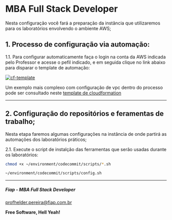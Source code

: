 # MBA Full Stack Developer

Nesta configuração você fará a preparação da instância que utilizaremos para os laboratórios envolvendo o ambiente AWS;

## 1. Processo de configuração via automação:

1.1. Para configurar automaticamente faça o login na conta da AWS indicada pelo Professor e acesse o pefil indicado, e em seguida clique no link abaixo para disparar o template de automação:

[![cf-template](https://s3.amazonaws.com/cloudformation-examples/cloudformation-launch-stack.png)](https://console.aws.amazon.com/cloudformation/home?region=us-west-2#/stacks/new?stackName=sandbox&templateURL=https://s3.us-east-1.amazonaws.com/cf-templates-fiaplabs-automation/cloud9-ide-with-ec2-instance-with-repo.template.yaml)

Um exemplo mais complexo com configuração de vpc dentro do processo pode ser consultado neste [template de cloudformation](https://aws-quickstart.s3.amazonaws.com/quickstart-cloud9-ide/doc/aws-cloud9-cloud-based-ide.pdf)

---

## 2. Configuração do repositórios e feramentas de trabalho;

Nesta etapa faremos algumas configurações na instância de onde partirá as automações dos laboratórios práticos;

2.1. Execute o script de instalção das ferramentas que serão usadas durante os laboratórios:

```sh
chmod +x ~/environment/codecommit/scripts/*.sh

~/environment/codecommit/scripts/config.sh
```

---

##### Fiap - MBA Full Stack Developer
profhelder.pereira@fiap.com.br

**Free Software, Hell Yeah!**